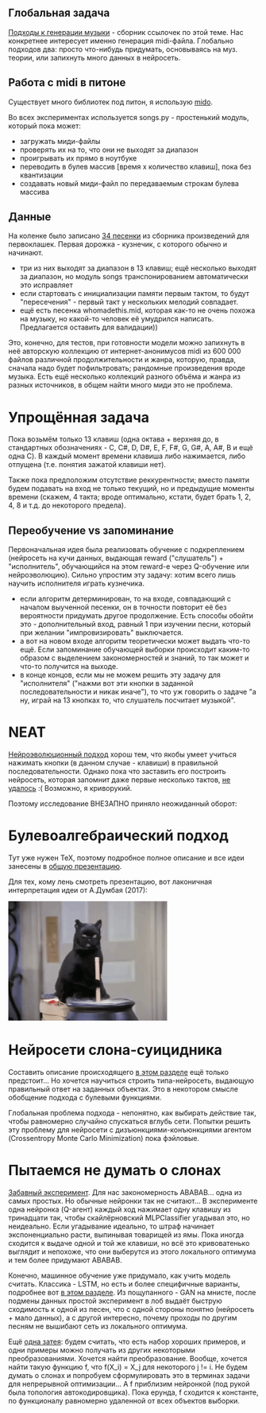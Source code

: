 ## Глобальная задача

[Подходы к генерации музыки](https://github.com/FortsAndMills/MusicGeneration/tree/master/%D0%9F%D0%BE%D0%B4%D1%85%D0%BE%D0%B4%D1%8B%20%D0%BA%20%D0%B3%D0%B5%D0%BD%D0%B5%D1%80%D0%B0%D1%86%D0%B8%D0%B8%20%D0%BC%D1%83%D0%B7%D1%8B%D0%BA%D0%B8) - сборник ссылочек по этой теме. Нас конкретнее интересует именно генерация midi-файла. Глобально подходов два: просто что-нибудь придумать, основываясь на муз. теории, или запихнуть много данных в нейросеть.

## Работа с midi в питоне
Существует много библиотек под питон, я использую [mido](https://mido.readthedocs.io/en/latest/).

Во всех экспериментах используется songs.py - простенький модуль, который пока может:
* загружать миди-файлы
* проверять их на то, что они не выходят за диапазон
* проигрывать их прямо в ноутбуке
* переводить в булев массив [время x количество клавиш], пока без квантизации
* создавать новый миди-файл по передаваемым строкам булева массива

## Данные

На коленке было записано [34 песенки](https://github.com/FortsAndMills/MusicGeneration/tree/master/basic%20midi) из сборника произведений для первоклашек. Первая дорожка - кузнечик, с которого обычно и начинают.
* три из них выходят за диапазон в 13 клавиш; ещё несколько выходят за диапазон, но модуль songs транспонированием автоматически это исправляет
* если стартовать с инициализации памяти первым тактом, то будут "пересечения" - первый такт у нескольких мелодий совпадает.
* ещё есть песенка whomadethis.mid, которая как-то не очень похожа на музыку, но какой-то человек её умудрился написать. Предлагается оставить для валидации))

Это, конечно, для тестов, при готовности модели можно запихнуть в неё авторскую коллекцию от интернет-анонимусов midi из 600 000 файлов различной продолжительности и жанра, которую, правда, сначала надо будет пофильтровать; рандомные произведения вроде музыка. Есть ещё несколько коллекций разного объёма и жанра из разных источников, в общем найти много миди это не проблема.

# Упрощённая задача

Пока возьмём только 13 клавиш (одна октава + верхняя до, в стандартных обозначениях - C, C#, D, D#, E, F, F#, G, G#, A, A#, B и ещё одна C). В каждый момент времени клавиша либо нажимается, либо отпущена (т.е. понятия зажатой клавиши нет).

Также пока предположим отсутствие реккурентности; вместо памяти будем подавать на вход не только текущий, но и предыдущие моменты времени (скажем, 4 такта; вроде оптимально, кстати, будет брать 1, 2, 4, 8 и т.д. до некоторого предела).

## Переобучение vs запоминание

Первоначальная идея была реализовать обучение с подкреплением (нейросеть на кучи данных, выдающая reward ("слушатель") + "исполнитель", обучающийся на этом reward-е через Q-обучение или нейроэволюцию). Сильно упростим эту задачу: хотим всего лишь научить исполнителя играть кузнечика.

- если алгоритм детерминирован, то на входе, совпадающий с началом выученной песенки, он в точности повторит её без вероятности придумать другое продолжение. Есть способы обойти это - дополнительный вход, равный 1 при изучении песни, который при желании "импровизировать" выключается.
- а вот на новом входе алгоритм теоретически может выдать что-то ещё. Если запоминание обучающей выборки происходит каким-то образом с выделением закономерностей и знаний, то так может и что-то получится на выходе.
- в конце концов, если мы не можем решить эту задачу для "исполнителя" ("нажми вот эти кнопки в заданной последовательности и никак иначе"), то что уж говорить о задаче "а ну, играй на 13 кнопках то, что слушатель посчитает музыкой".

# NEAT

[Нейроэволюционный подход](https://github.com/FortsAndMills/MusicGeneration/tree/master/%D0%9D%D0%B5%D0%B9%D1%80%D0%BE%D1%8D%D0%B2%D0%BE%D0%BB%D1%8E%D1%86%D0%B8%D1%8F) хорош тем, что якобы умеет учиться нажимать кнопки (в данном случае - клавиши) в правильной последовательности. Однако пока что заставить его построить нейросеть, которая запомнит даже первые несколько тактов, [не удалось](https://github.com/FortsAndMills/MusicGeneration/tree/master/%D0%9D%D0%B5%D0%B9%D1%80%D0%BE%D1%8D%D0%B2%D0%BE%D0%BB%D1%8E%D1%86%D0%B8%D1%8F#ЭКСПЕРИМЕНТЫ) :( Возможно, я криворукий. 

Поэтому исследование ВНЕЗАПНО приняло неожиданный оборот:

# Булевоалгебраический подход

Тут уже нужен TeX, поэтому подробное полное описание и все идеи занесены в [общую презентацию](https://github.com/FortsAndMills/MusicGeneration/blob/master/Discon/%D0%A1%D0%BE%D0%B1%D1%80%D0%B0%D0%BD%D0%B8%D0%B5%20%D1%81%D0%BE%D1%87%D0%B8%D0%BD%D0%B5%D0%BD%D0%B8%D0%B9...%20%D0%B3%D0%BC%2C%20%D0%B1%D1%83%D0%BB%D0%B5%D0%B2%D1%8B%D1%85.pdf).

Для тех, кому лень смотреть презентацию, вот лаконичная интерпретация идеи от А.Думбая (2017):

![alt text](https://github.com/FortsAndMills/MusicGeneration/blob/master/Discon/Opinion.gif)

# Нейросети слона-суицидника

Составить описание происходящего [в этом разделе](https://github.com/FortsAndMills/MusicGeneration/tree/master/Elephant%20Neural%20Nets) ещё только предстоит... Но хочется научиться строить типа-нейросеть, выдающую правильный ответ на заданных объектах. Это в некотором смысле обобщение подхода с булевыми функциями.

Глобальная проблема подхода - непонятно, как выбирать действие так, чтобы равномерно случайно спускаться вглубь сети. Попытки решить эту проблему для нейросети с дизъюнкциями-конъюнкциями агентом (Crossentropy Monte Carlo Minimization) пока фэйловые.

# Пытаемся не думать о слонах

[Забавный эксперимент](https://github.com/FortsAndMills/MusicGeneration/blob/master/two%20neurals.ipynb). Для нас закономерность ABABAB... одна из самых простых. Но обычные нейронки так не считают... В эксперименте одна нейронка (Q-агент) каждый ход нажимает одну клавишу из тринадцати так, чтобы скайлёрновский MLPClassifier угадывал это, но неидеально. Если угадывание идеально, то штраф начинает экспоненциально расти, выпинывая товарищей из ямы. Пока иногда сходится к выдаче одной и той же клавиши, но всё это кривоватенько выглядит и непохоже, что они выберутся из этого локального оптимума и тем более придумают ABABAB.

Конечно, машинное обучение уже придумало, как учить модель считать. Классика - LSTM, но есть и более специфичные варианты, подробнее вот [в этом разделе](https://github.com/FortsAndMills/MusicGeneration/tree/master/%D0%9F%D0%BE%D0%B4%D1%85%D0%BE%D0%B4%D1%8B%20%D0%BA%20%D0%B3%D0%B5%D0%BD%D0%B5%D1%80%D0%B0%D1%86%D0%B8%D0%B8%20%D0%BC%D1%83%D0%B7%D1%8B%D0%BA%D0%B8#А-что-ещё-тут-не-пробовали). Из пощупанного - GAN на мнисте, после подмены данных простой эксперимент в лоб выдаёт быструю сходимость к одной из песен, что с одной стороны понятно (нейросеть + мало данных), а с другой интересно, почему проходы по другим песням не вышибают сеть из локального оптимума.

Ещё [одна затея](https://github.com/FortsAndMills/MusicGeneration/blob/master/Autoencoder%20XtoX%20transformations%20test.ipynb): будем считать, что есть набор хороших примеров, и одни примеры можно получать из других некоторыми преобразованиями. Хочется найти преобразование. Вообще, хочется найти такую функцию f, что f(X_i) = X_j для некоторого j != i. Не будем думать о слонах и попробуем сформулировать это в терминах задачи для непрерывной оптимизации... А f приблизим нейронкой (под рукой была топология автокодировщика). Пока ерунда, f сходится к константе, по функционалу равномерно удаленной от всех объектов выборки.

